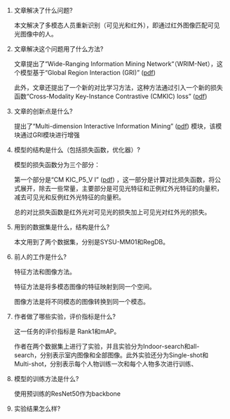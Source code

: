 1. 文章解决了什么问题?
    
    本文解决了多模态人员重新识别（可见光和红外），即通过红外图像匹配可见光图像中的人。
    
2. 文章解决这个问题用了什么方法?
    
    文章提出了“Wide-Ranging Information Mining Network“（WRIM-Net），这个模型基于“Global Region Interaction (GRI)” ([pdf](zotero://open-pdf/library/items/Z47SD4D8?page=1))
    
    此外，文章还提出了一个新的对比学习方法，这种方法通过引入一个新的损失函数“Cross-Modality Key-Instance Contrastive (CMKIC) loss” ([pdf](zotero://open-pdf/library/items/Z47SD4D8?page=1))
    
3. 文章的创新点是什么?
    
    提出了“Multi-dimension Interactive Information Mining” ([pdf](zotero://open-pdf/library/items/Z47SD4D8?page=3)) 模块，该模块通过GRI模块进行增强
    
4. 模型的结构是什么（包括损失函数，优化器）?
    
    模型的损失函数分为三个部分：
    
    第一个部分是“CM KIC_P5_V I” ([pdf](zotero://open-pdf/library/items/Z47SD4D8?page=8)) ，这一部分是计算对比损失函数，将公式展开，除去一些常量，主要部分是可见光特征和正例红外光特征的向量积，减去可见光和反例红外光特征的向量积。
    
    总的对比损失函数是红外光对可见光的损失加上可见光对红外光的损失。
    
5. 用到的数据集是什么，结构是什么?
    
    本文用到了两个数据集，分别是SYSU-MM01和RegDB。
    
6. 前人的工作是什么?
    
    特征方法和图像方法。
    
    特征方法是将多模态图像的特征映射到同一个空间。
    
    图像方法是将不同模态的图像转换到同一个模态。
    
7. 作者做了哪些实验，评价指标是什么?
    
    这一任务的评价指标是 Rank1和mAP。
    
    作者在两个数据集上进行了实验，并且实验分为Indoor-search和all-search，分别表示室内图像和全部图像。此外实验还分为Single-shot和Multi-shot，分别表示每个人物训练一次和每个人物多次进行训练、
    
8. 模型的训练方法是什么?
    
    使用预训练的ResNet50作为backbone
    
9. 实验结果怎么样?